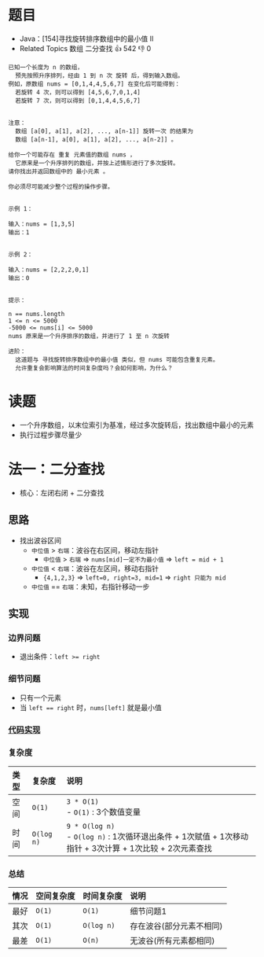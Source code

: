 # 题目

- Java：[154]寻找旋转排序数组中的最小值 II
- Related Topics 数组 二分查找 👍 542 👎 0

```text
已知一个长度为 n 的数组，
  预先按照升序排列，经由 1 到 n 次 旋转 后，得到输入数组。
例如，原数组 nums = [0,1,4,4,5,6,7] 在变化后可能得到：
  若旋转 4 次，则可以得到 [4,5,6,7,0,1,4] 
  若旋转 7 次，则可以得到 [0,1,4,4,5,6,7] 


注意：
  数组 [a[0], a[1], a[2], ..., a[n-1]] 旋转一次 的结果为
  数组 [a[n-1], a[0], a[1], a[2], ..., a[n-2]] 。 

给你一个可能存在 重复 元素值的数组 nums ，
  它原来是一个升序排列的数组，并按上述情形进行了多次旋转。
请你找出并返回数组中的 最小元素 。 

你必须尽可能减少整个过程的操作步骤。 


示例 1： 

输入：nums = [1,3,5]
输出：1


示例 2： 

输入：nums = [2,2,2,0,1]
输出：0


提示： 

n == nums.length 
1 <= n <= 5000 
-5000 <= nums[i] <= 5000 
nums 原来是一个升序排序的数组，并进行了 1 至 n 次旋转 

进阶：
  这道题与 寻找旋转排序数组中的最小值 类似，但 nums 可能包含重复元素。
  允许重复会影响算法的时间复杂度吗？会如何影响，为什么？ 
```

# 读题

- 一个升序数组，以末位索引为基准，经过多次旋转后，找出数组中最小的元素
- 执行过程步骤尽量少

# 法一：二分查找

- 核心：左闭右闭 + 二分查找

## 思路

- 找出波谷区间
  - `中位值` > `右端`：波谷在右区间，移动左指针
    - `中位值` > `右端` => `nums[mid]一定不为最小值` => `left = mid + 1`
  - `中位值` < `右端`：波谷在左区间，移动右指针
    - `{4,1,2,3}` => `left=0, right=3, mid=1` => `right 只能为 mid`
  - `中位值` == `右端`：未知，右指针移动一步

## 实现

### 边界问题

- 退出条件：`left >= right`

### 细节问题

- 只有一个元素
- 当 `left == right` 时，`nums[left]` 就是最小值

### [代码实现](/src/main/java/leetcode/sub0154/Demo01.java)

### 复杂度

类型 | 复杂度 | 说明
:--- |:--- |:---
空间 | `O(1)` | `3 * O(1)` </br> - `O(1)` : 3个数值变量
时间 | `O(log n)` | `9 * O(log n)` </br> - `O(log n)` : 1次循环退出条件 + 1次赋值 + 1次移动指针 + 3次计算 + 1次比较 + 2次元素查找

### 总结

情况 | 空间复杂度 | 时间复杂度 | 说明
:--- |:--- |:--- |:---
最好 | `O(1)` | `O(1)` | 细节问题1
其次 | `O(1)` | `O(log n)` | 存在波谷(部分元素不相同)
最差 | `O(1)` | `O(n)` | 无波谷(所有元素都相同)
